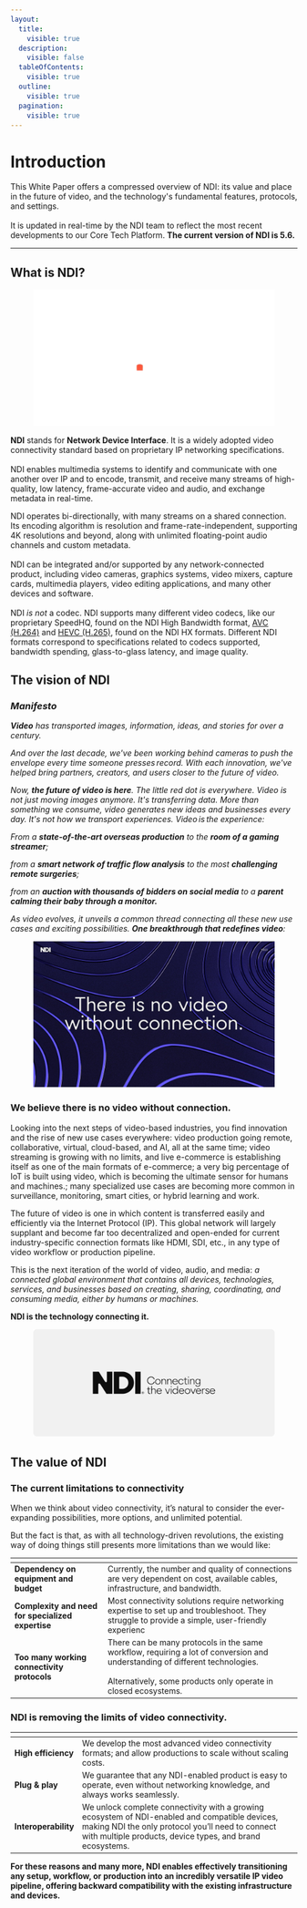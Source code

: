 ```yaml
---
layout:
  title:
    visible: true
  description:
    visible: false
  tableOfContents:
    visible: true
  outline:
    visible: true
  pagination:
    visible: true
---
```


# Introduction

This White Paper offers a compressed overview of NDI: its value and place in the future of video, and the technology's fundamental features, protocols, and settings.\
\
It is updated in real-time by the NDI team to reflect the most recent developments to our Core Tech Platform. **The current version of NDI is 5.6.**



***

## What is NDI?

<div align="center" data-full-width="false">

<figure><img src=".gitbook/assets/NDI Black Logo Alpha 720p.gif" alt="NDI logo animation"><figcaption></figcaption></figure>

</div>

**NDI** stands for **Network Device Interface**. It is a widely adopted video connectivity standard based on proprietary IP networking specifications.\
\
NDI enables multimedia systems to identify and communicate with one another over IP and to encode, transmit, and receive many streams of high-quality, low latency, frame-accurate video and audio, and exchange metadata in real-time.

NDI operates bi-directionally, with many streams on a shared connection. Its encoding algorithm is resolution and frame-rate-independent, supporting 4K resolutions and beyond, along with unlimited floating-point audio channels and custom metadata.\
\
NDI can be integrated and/or supported by any network-connected product, including video cameras, graphics systems, video mixers, capture cards, multimedia players, video editing applications, and many other devices and software.\
\
NDI _is not_ a codec. NDI supports many different video codecs, like our proprietary SpeedHQ, found on the NDI High Bandwidth format, [AVC (H.264)](https://en.wikipedia.org/wiki/Advanced\_Video\_Coding) and [HEVC (H.265)](https://en.wikipedia.org/wiki/High\_Efficiency\_Video\_Coding), found on the NDI HX formats. Different NDI formats correspond to specifications related to codecs supported, bandwidth spending, glass-to-glass latency, and image quality.

##

## The vision of NDI

### _**Manifesto**_

_**Video** has transported images, information, ideas, and stories for over a century._ &#x20;

_And over the last decade, we've been working behind cameras to push the envelope every time someone presses record. With each innovation, we've helped bring partners, creators, and users closer to the future of video._

_Now, **the future of video is here**. The little red dot is everywhere. Video is not just moving images anymore. It's transferring data. More than something we consume, video generates new ideas and businesses every day. It's not how we transport experiences. Video is the experience:_&#x20;

_From a **state-of-the-art overseas production** to the **room of a gaming streamer**;_&#x20;

_from a **smart network of traffic flow analysis** to the most **challenging remote surgeries**;_&#x20;

_from an **auction with thousands of bidders on social media** to a **parent calming their baby through a monitor.**_&#x20;

_As video evolves, it unveils a common thread connecting all these new use cases and exciting possibilities. **One breakthrough that redefines video**:_&#x20;

<figure><img src=".gitbook/assets/vision.jpg" alt="Branded visual showcasing the essence of NDI, our biggest belief: There is no video without connection."><figcaption></figcaption></figure>

### We believe **there is no video without connection**.  <a href="#the-videoverse" id="the-videoverse"></a>

Looking into the next steps of video-based industries, you find innovation and the rise of new use cases everywhere: video production going remote, collaborative, virtual, cloud-based, and AI, all at the same time; video streaming is growing with no limits, and live e-commerce is establishing itself as one of the main formats of e-commerce; a very big percentage of IoT is built using video, which is becoming the ultimate sensor for humans and machines.​; many specialized use cases are becoming more common in surveillance, monitoring, smart cities, or hybrid learning and work.

The future of video is one in which content is transferred easily and efficiently via the Internet Protocol (IP). This global network will largely supplant and become far too decentralized and open-ended for current industry-specific connection formats like HDMI, SDI, etc., in any type of video workflow or production pipeline.&#x20;

This is the next iteration of the world of video, audio, and media: _a connected global environment that contains all devices, technologies, services, and businesses based on creating, sharing, coordinating, and consuming media, either by humans or machines.​_

**NDI is the technology connecting it.**



<div data-full-width="false">

<figure><img src=".gitbook/assets/image (19) (1).png" alt=""><figcaption></figcaption></figure>

</div>

## The value of NDI

### The current limitations to connectivity <a href="#the-current-limitations" id="the-current-limitations"></a>

When we think about video connectivity, it’s natural to consider the ever-expanding possibilities, more options, and unlimited potential.

But the fact is that, as with all technology-driven revolutions, the existing way of doing things still presents more limitations than we would like:

<table data-view="cards"><thead><tr><th></th><th></th></tr></thead><tbody><tr><td><strong>Dependency on equipment and budget</strong></td><td>Currently, the number and quality of connections are very dependent on cost, available cables, infrastructure, and bandwidth.</td></tr><tr><td><strong>Complexity and need for specialized expertise</strong></td><td>Most connectivity solutions require networking expertise to set up and troubleshoot. They struggle to provide a simple, user-friendly experienc</td></tr><tr><td><strong>Too many working connectivity protocols</strong></td><td>There can be many protocols in the same workflow, requiring a lot of conversion and understanding of different technologies. <br><br>Alternatively, some products only operate in closed ecosystems.</td></tr></tbody></table>

### NDI is removing the limits of video connectivity.

<table data-view="cards"><thead><tr><th></th><th></th></tr></thead><tbody><tr><td><strong>High efficiency</strong></td><td>We develop the most advanced video connectivity formats; and allow productions to scale without scaling costs.</td></tr><tr><td><strong>Plug &#x26; play</strong></td><td>We guarantee that any NDI-enabled product is easy to operate, even without networking knowledge, and always works seamlessly.</td></tr><tr><td><strong>Interoperability</strong></td><td>We unlock complete connectivity with a growing ecosystem of NDI-enabled and compatible devices, making NDI the only protocol you’ll need to connect with multiple products, device types, and brand ecosystems.</td></tr></tbody></table>

**For these reasons and many more, NDI enables effectively transitioning any setup, workflow, or production into an incredibly versatile IP video pipeline, offering backward compatibility with the existing infrastructure and devices.**
